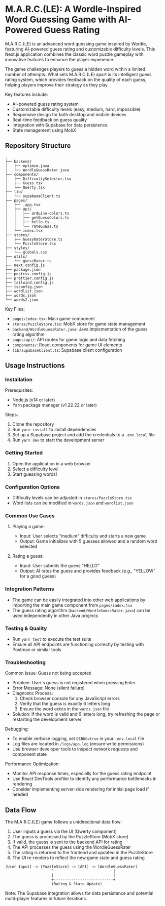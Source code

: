 # M.A.R.C.(LE): A Wordle-Inspired Word Guessing Game with AI-Powered Guess Rating

M.A.R.C.(LE) is an advanced word guessing game inspired by Wordle, featuring AI-powered guess rating and customizable difficulty levels. This Next.js application combines the classic word puzzle gameplay with innovative features to enhance the player experience.

The game challenges players to guess a hidden word within a limited number of attempts. What sets M.A.R.C.(LE) apart is its intelligent guess rating system, which provides feedback on the quality of each guess, helping players improve their strategy as they play.

Key features include:
- AI-powered guess rating system
- Customizable difficulty levels (easy, medium, hard, impossible)
- Responsive design for both desktop and mobile devices
- Real-time feedback on guess quality
- Integration with Supabase for data persistence
- State management using MobX

## Repository Structure

```
.
├── backend/
│   ├── optimse.java
│   └── WordleGuessRater.java
├── components/
│   ├── DifficultySelector.tsx
│   ├── Guess.tsx
│   └── Qwerty.tsx
├── lib/
│   └── supabaseClient.ts
├── pages/
│   ├── _app.tsx
│   ├── api/
│   │   ├── arduino-colors.ts
│   │   ├── getGuessColors.ts
│   │   ├── hello.ts
│   │   └── rateGuess.ts
│   └── index.tsx
├── stores/
│   ├── GuessRaterStore.ts
│   └── PuzzleStore.tsx
├── styles/
│   └── globals.css
├── utils/
│   └── guessRater.ts
├── next.config.js
├── package.json
├── postcss.config.js
├── prettier.config.js
├── tailwind.config.js
├── tsconfig.json
├── wordlist.json
├── words.json
└── words2.json
```

Key Files:
- `pages/index.tsx`: Main game component
- `stores/PuzzleStore.tsx`: MobX store for game state management
- `backend/WordleGuessRater.java`: Java implementation of the guess rating algorithm
- `pages/api/`: API routes for game logic and data fetching
- `components/`: React components for game UI elements
- `lib/supabaseClient.ts`: Supabase client configuration

## Usage Instructions

### Installation

Prerequisites:
- Node.js (v14 or later)
- Yarn package manager (v1.22.22 or later)

Steps:
1. Clone the repository
2. Run `yarn install` to install dependencies
3. Set up a Supabase project and add the credentials to a `.env.local` file
4. Run `yarn dev` to start the development server

### Getting Started

1. Open the application in a web browser
2. Select a difficulty level
3. Start guessing words!

### Configuration Options

- Difficulty levels can be adjusted in `stores/PuzzleStore.tsx`
- Word lists can be modified in `words.json` and `wordlist.json`

### Common Use Cases

1. Playing a game:
   - Input: User selects "medium" difficulty and starts a new game
   - Output: Game initializes with 5 guesses allowed and a random word selected

2. Rating a guess:
   - Input: User submits the guess "HELLO"
   - Output: AI rates the guess and provides feedback (e.g., "YELLOW" for a good guess)

### Integration Patterns

- The game can be easily integrated into other web applications by importing the main game component from `pages/index.tsx`
- The guess rating algorithm (`backend/WordleGuessRater.java`) can be used independently in other Java projects

### Testing & Quality

- Run `yarn test` to execute the test suite
- Ensure all API endpoints are functioning correctly by testing with Postman or similar tools

### Troubleshooting

Common Issue: Guess not being accepted
- Problem: User's guess is not registered when pressing Enter
- Error Message: None (silent failure)
- Diagnostic Process:
  1. Check browser console for any JavaScript errors
  2. Verify that the guess is exactly 6 letters long
  3. Ensure the word exists in the `words.json` file
- Solution: If the word is valid and 6 letters long, try refreshing the page or restarting the development server

Debugging:
- To enable verbose logging, set `DEBUG=true` in your `.env.local` file
- Log files are located in `/logs/app.log` (ensure write permissions)
- Use browser developer tools to inspect network requests and component state

Performance Optimization:
- Monitor API response times, especially for the guess rating endpoint
- Use React DevTools profiler to identify any performance bottlenecks in rendering
- Consider implementing server-side rendering for initial page load if needed

## Data Flow

The M.A.R.C.(LE) game follows a unidirectional data flow:

1. User inputs a guess via the UI (Qwerty component)
2. The guess is processed by the PuzzleStore (MobX store)
3. If valid, the guess is sent to the backend API for rating
4. The API processes the guess using the WordleGuessRater
5. The rating is returned to the frontend and updated in the PuzzleStore
6. The UI re-renders to reflect the new game state and guess rating

```
[User Input] -> [PuzzleStore] -> [API] -> [WordleGuessRater]
                     ^                           |
                     |                           |
                     +---------------------------+
                     (Rating & State Update)
```

Note: The Supabase integration allows for data persistence and potential multi-player features in future iterations.
